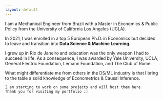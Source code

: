 ```yaml
---
layout: default
---
```


I am a Mechanical Engineer from Brazil with a Master in Economics & Public Policy from the University of California Los Angeles (UCLA). 

In 2021, I was enrolled in a top 5 European Ph.D. in Economics but decided to leave and transition into **Data Science & Machine Learning**.

I grew up in Rio de Janeiro and education was the only weapon I had to succeed in
life. As a consequence, I was awarded by Yale University, UCLA, General Electric
Foundation, Lemann Foundation, and The Club of Rome.

What might differentiate me from others in the DS/ML industry is that I bring to the table a solid knowledge of Econometrics & Causal Inference.


```
I am starting to work on some projects and will host them here
Thank you for visiting my portfolio :)
```
